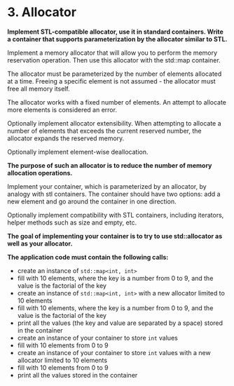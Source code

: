 # 3. Allocator
**Implement STL-compatible allocator, use it in standard containers. Write a container that supports parameterization by the allocator similar to STL.**

Implement a memory allocator that will allow you to perform the memory reservation operation. Then use this allocator with the std::map container.

The allocator must be parameterized by the number of elements allocated at a time. Freeing a specific element is not assumed - the allocator must free all memory itself.

The allocator works with a fixed number of elements. An attempt to allocate more elements is considered an error.

Optionally implement allocator extensibility. When attempting to allocate a number of elements that exceeds the current reserved number, the allocator expands the reserved memory.

Optionally implement element-wise deallocation.

**The purpose of such an allocator is to reduce the number of memory allocation operations.**

Implement your container, which is parameterized by an allocator, by analogy with stl containers. The container should have two options: add a new element and go around the container in one direction.

Optionally implement compatibility with STL containers, including iterators, helper methods such as size and empty, etc.

**The goal of implementing your container is to try to use std::allocator as well as your allocator.**

**The application code must contain the following calls:**

- create an instance of `std::map<int, int>`
- fill with 10 elements, where the key is a number from 0 to 9, and the value is the factorial of the key
- create an instance of `std::map<int, int>` with a new allocator limited to 10 elements
- fill with 10 elements, where the key is a number from 0 to 9, and the value is the factorial of the key
- print all the values ​​(the key and value are separated by a space) stored in the container
- create an instance of your container to store `int` values
- fill with 10 elements from 0 to 9
- create an instance of your container to store `int` values ​​with a new allocator limited to 10 elements
- fill with 10 elements from 0 to 9
- print all the values ​​stored in the container

